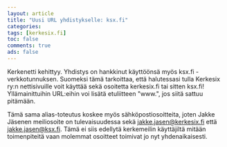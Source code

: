 ```yaml
--- 
layout: article 
title: "Uusi URL yhdistykselle: ksx.fi" 
categories: 
tags: [kerkesix.fi]
toc: false 
comments: true 
ads: false 
--- 
```


Kerkenetti kehittyy. Yhdistys on hankkinut käyttöönsä myös
ksx.fi -verkkotunnuksen. Suomeksi tämä tarkoittaa, että halutessasi
tulla Kerkesix ry:n nettisivuille voit käyttää sekä osoitetta
kerkesix.fi tai sitten ksx.fi! Yllämainittuihin URL:eihin voi lisätä
etuliitteen "www.", jos siitä sattuu pitämään.

Tämä sama alias-toteutus koskee myös sähköpostiosoitteita, joten Jakke
Jäsenen meiliosoite on tulevaisuudessa sekä jakke.jasen@kerkesix.fi että
jakke.jasen@ksx.fi. Tämä ei siis edellytä kerkemeilin käyttäjiltä mitään
toimenpiteitä vaan molemmat osoitteet toimivat jo nyt yhdenaikaisesti.

